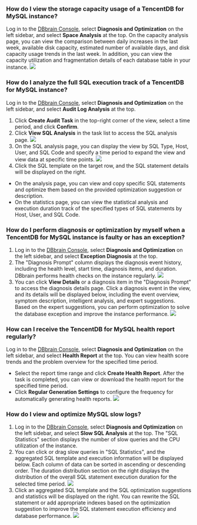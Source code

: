 ### How do I view the storage capacity usage of a TencentDB for MySQL instance?
Log in to the [DBbrain Console](https://console.cloud.tencent.com/dbbrain), select **Diagnosis and Optimization** on the left sidebar, and select **Space Analysis** at the top. 
On the capacity analysis page, you can view the comparison between daily increases in the last week, available disk capacity, estimated number of available days, and disk capacity usage trends in the last week. In addition, you can view the capacity utilization and fragmentation details of each database table in your instance.
 ![](https://main.qcloudimg.com/raw/75a091b678a71f506f9abb5a76fe7a2b.png)

### How do I analyze the full SQL execution track of a TencentDB for MySQL instance?
Log in to the [DBbrain Console](https://console.cloud.tencent.com/dbbrain), select **Diagnosis and Optimization** on the left sidebar, and select **Audit Log Analysis** at the top.
1. Click **Create Audit Task** in the top-right corner of the view, select a time period, and click **Confirm**.
2. Click **View SQL Analysis** in the task list to access the SQL analysis page.
![](https://main.qcloudimg.com/raw/60c636949f6bcbafe726256d2a08db5f.png)
3. On the SQL analysis page, you can display the view by SQL Type, Host, User, and SQL Code and specify a time period to expand the view and view data at specific time points.
 ![](https://main.qcloudimg.com/raw/67b3409d58404ba8de1059e0bf3aa79a.png)
4. Click the SQL template on the target row, and the SQL statement details will be displayed on the right.
 - On the analysis page, you can view and copy specific SQL statements and optimize them based on the provided optimization suggestion or description.
 - On the statistics page, you can view the statistical analysis and execution duration track of the specified types of SQL statements by Host, User, and SQL Code.
 
### How do I perform diagnosis or optimization by myself when a TencentDB for MySQL instance is faulty or has an exception?
1. Log in to the [DBbrain Console](https://console.cloud.tencent.com/dbbrain), select **Diagnosis and Optimization** on the left sidebar, and select **Exception Diagnosis** at the top.
2. The "Diagnosis Prompt" column displays the diagnosis event history, including the health level, start time, diagnosis items, and duration. DBbrain performs health checks on the instance regularly.
 ![](https://main.qcloudimg.com/raw/8ef4f44b2bf18191a51588bca72f96b8.png)
3. You can click **View Details** or a diagnosis item in the "Diagnosis Prompt" to access the diagnosis details page. Click a diagnosis event in the view, and its details will be displayed below, including the event overview, symptom description, intelligent analysis, and expert suggestions. Based on the expert suggestions, you can perform optimization to solve the database exception and improve the instance performance.
 ![](https://main.qcloudimg.com/raw/bd74997165d561b84f4366a902e70d43.png)

### How can I receive the TencentDB for MySQL health report regularly?
Log in to the [DBbrain Console](https://console.cloud.tencent.com/dbbrain), select **Diagnosis and Optimization** on the left sidebar, and select **Health Report** at the top. You can view health score trends and the problem overview for the specified time period. 
- Select the report time range and click **Create Health Report**. After the task is completed, you can view or download the health report for the specified time period.  
- Click **Regular Generation Settings** to configure the frequency for automatically generating health reports. 
 ![](https://main.qcloudimg.com/raw/c43247bfc06688bbea8a683fdb2a5014.png)

### How do I view and optimize MySQL slow logs?
1. Log in to the [DBbrain Console](https://console.cloud.tencent.com/dbbrain), select **Diagnosis and Optimization** on the left sidebar, and select **Slow SQL Analysis** at the top. The "SQL Statistics" section displays the number of slow queries and the CPU utilization of the instance.
2. You can click or drag slow queries in "SQL Statistics", and the aggregated SQL template and execution information will be displayed below. Each column of data can be sorted in ascending or descending order. The duration distribution section on the right displays the distribution of the overall SQL statement execution duration for the selected time period.
 ![](https://main.qcloudimg.com/raw/66442e7012ad2baddc8efd8a68a1eae5.png)
3. Click an aggregated SQL template and the SQL optimization suggestions and statistics will be displayed on the right. You can rewrite the SQL statement or add appropriate indexes based on the optimization suggestion to improve the SQL statement execution efficiency and database performance.
 ![](https://main.qcloudimg.com/raw/0c5429de192d731e378bbfb020fdc928.png)
